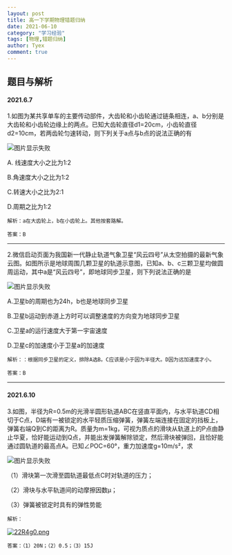 ```yaml
---
layout: post
title: 高一下学期物理错题归纳
date: 2021-06-10
category: "学习经验"
tags: [物理,错题归纳]
author: Tyex
comment: true
---
```


## 题目与解析

#### 2021.6.7

  1.如图为某共享单车的主要传动部件，大齿轮和小齿轮通过链条相连，a、b分别是大齿轮和小齿轮边缘上的两点。已知大齿轮直径d1=20cm，小齿轮直径d2=10cm，若两齿轮匀速转动，则下列关于a点与b点的说法正确的有

  ![图片显示失败](https://z3.ax1x.com/2021/06/07/2w1yvt.png)

  A. 线速度大小之比为1:2

  B.角速度大小之比为1:2

  C.转速大小之比为2:1

  D.周期之比为1:2

  ```
  解析：a在大齿轮上，b在小齿轮上。其他按套路解。

  答案：B
  ```

---

  2.微信启动页面为我国新一代静止轨道气象卫星“风云四号”从太空拍摄的最新气象云图。如图所示是地球周围几颗卫星的轨道示意图，已知a、b、c三颗卫星均做圆周运动，其中a是“风云四号”，即地球同步卫星，则下列说法正确的是

  ![图片显示失败](https://z3.ax1x.com/2021/06/07/2w89YQ.png)

  A.卫星b的周期也为24h，b也是地球同步卫星

  B.卫星b运动到赤道上方时可以调整速度的方向变为地球同步卫星

  C.卫星a的运行速度大于第一宇宙速度

  D.卫星c的加速度小于卫星a的加速度

  ```
  解析：：根据同步卫星的定义，排除A选B。C应该是小于因为半径大。D因为远加速度才小。

  答案：B
  ```

---

#### 2021.6.10

  3.如图，半径为R=0.5m的光滑半圆形轨道ABC在竖直平面内，与水平轨道CD相切于C点，D端有一被锁定的水平轻质压缩弹簧，弹簧左端连接在固定的挡板上，弹簧右端Q到C的距离为R。质量为m=1kg，可视为质点的滑块从轨道上的P点由静止华夏，恰好能运动到Q点，并能出发弹簧解除锁定，然后滑块被弹回，且恰好能通过圆轨道的最高点A。已知∠POC=60°，重力加速度g=10m/s²，求

  ![图片显示失败](https://z3.ax1x.com/2021/06/10/222O6f.png)

  （1）滑块第一次滑至圆轨道最低点C时对轨道的压力；

  （2）滑块与水平轨道间的动摩擦因数μ；

  （3）弹簧被锁定时具有的弹性势能

  ```
  解析：
  ```

  [![22R4g0.png](https://z3.ax1x.com/2021/06/10/22R4g0.png)](https://imgtu.com/i/22R4g0)

  ```
  答案：（1）20N；（2）0.5；（3）15J
  ```